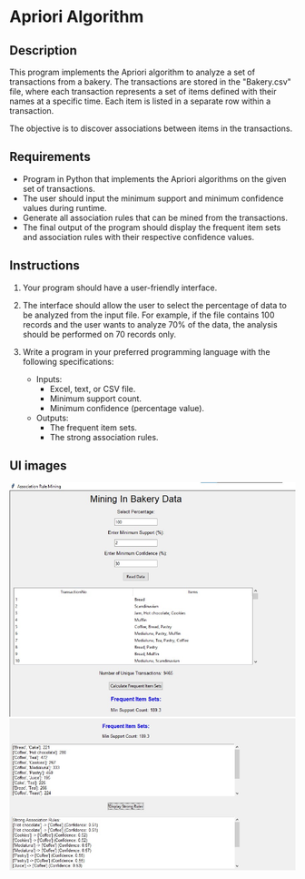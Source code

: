 # Apriori Algorithm

## Description
This program implements the Apriori algorithm to analyze a set of transactions from a bakery. The transactions are stored in the "Bakery.csv" file, where each transaction represents a set of items defined with their names at a specific time. Each item is listed in a separate row within a transaction.

The objective is to discover associations between items in the transactions.

## Requirements
- Program in Python that implements the Apriori algorithms on the given set of transactions.
- The user should input the minimum support and minimum confidence values during runtime.
- Generate all association rules that can be mined from the transactions.
- The final output of the program should display the frequent item sets and association rules with their respective confidence values.

## Instructions
1. Your program should have a user-friendly interface.
2. The interface should allow the user to select the percentage of data to be analyzed from the input file. For example, if the file contains 100 records and the user wants to analyze 70% of the data, the analysis should be performed on 70 records only.
3. Write a program in your preferred programming language with the following specifications:

   - Inputs:
     - Excel, text, or CSV file.
     - Minimum support count.
     - Minimum confidence (percentage value).
   - Outputs:
     - The frequent item sets.
     - The strong association rules.

## UI images
![UI1](UI1.jpg)
![UI2](UI2.jpg)
